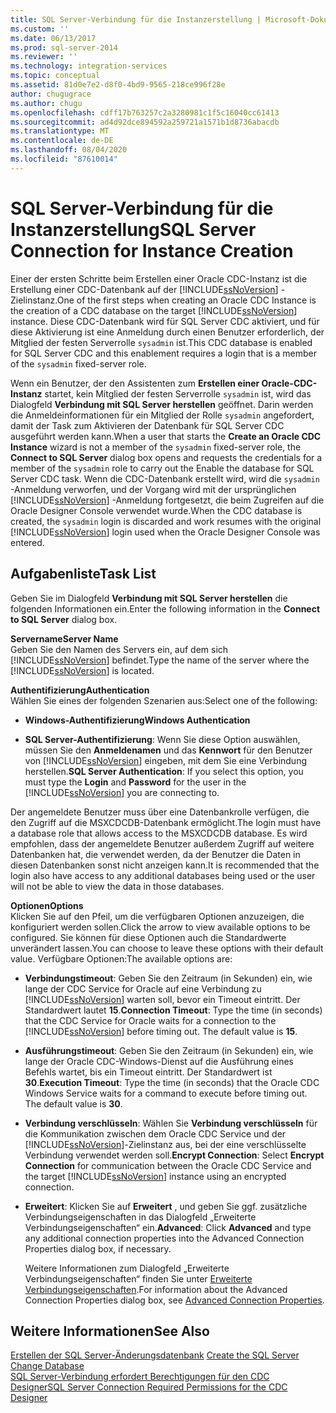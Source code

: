 ```yaml
---
title: SQL Server-Verbindung für die Instanzerstellung | Microsoft-Dokumentation
ms.custom: ''
ms.date: 06/13/2017
ms.prod: sql-server-2014
ms.reviewer: ''
ms.technology: integration-services
ms.topic: conceptual
ms.assetid: 81d0e7e2-d8f0-4bd9-9565-218ce996f28e
author: chugugrace
ms.author: chugu
ms.openlocfilehash: cdff17b763257c2a3280981c1f5c16040cc61413
ms.sourcegitcommit: ad4d92dce894592a259721a1571b1d8736abacdb
ms.translationtype: MT
ms.contentlocale: de-DE
ms.lasthandoff: 08/04/2020
ms.locfileid: "87610014"
---
```

# <a name="sql-server-connection-for-instance-creation"></a><span data-ttu-id="114d8-102">SQL Server-Verbindung für die Instanzerstellung</span><span class="sxs-lookup"><span data-stu-id="114d8-102">SQL Server Connection for Instance Creation</span></span>
  <span data-ttu-id="114d8-103">Einer der ersten Schritte beim Erstellen einer Oracle CDC-Instanz ist die Erstellung einer CDC-Datenbank auf der [!INCLUDE[ssNoVersion](../../includes/ssnoversion-md.md)] -Zielinstanz.</span><span class="sxs-lookup"><span data-stu-id="114d8-103">One of the first steps when creating an Oracle CDC Instance is the creation of a CDC database on the target [!INCLUDE[ssNoVersion](../../includes/ssnoversion-md.md)] instance.</span></span> <span data-ttu-id="114d8-104">Diese CDC-Datenbank wird für SQL Server CDC aktiviert, und für diese Aktivierung ist eine Anmeldung durch einen Benutzer erforderlich, der Mitglied der festen Serverrolle `sysadmin` ist.</span><span class="sxs-lookup"><span data-stu-id="114d8-104">This CDC database is enabled for SQL Server CDC and this enablement requires a login that is a member of the `sysadmin` fixed-server role.</span></span>  
  
 <span data-ttu-id="114d8-105">Wenn ein Benutzer, der den Assistenten zum **Erstellen einer Oracle-CDC-Instanz** startet, kein Mitglied der festen Serverrolle `sysadmin` ist, wird das Dialogfeld **Verbindung mit SQL Server herstellen** geöffnet. Darin werden die Anmeldeinformationen für ein Mitglied der Rolle `sysadmin` angefordert, damit der Task zum Aktivieren der Datenbank für SQL Server CDC ausgeführt werden kann.</span><span class="sxs-lookup"><span data-stu-id="114d8-105">When a user that starts the **Create an Oracle CDC Instance** wizard is not a member of the `sysadmin` fixed-server role, the **Connect to SQL Server** dialog box opens and requests the credentials for a member of the `sysadmin` role to carry out the Enable the database for SQL Server CDC task.</span></span> <span data-ttu-id="114d8-106">Wenn die CDC-Datenbank erstellt wird, wird die `sysadmin` -Anmeldung verworfen, und der Vorgang wird mit der ursprünglichen [!INCLUDE[ssNoVersion](../../includes/ssnoversion-md.md)] -Anmeldung fortgesetzt, die beim Zugreifen auf die Oracle Designer Console verwendet wurde.</span><span class="sxs-lookup"><span data-stu-id="114d8-106">When the CDC database is created, the `sysadmin` login is discarded and work resumes with the original [!INCLUDE[ssNoVersion](../../includes/ssnoversion-md.md)] login used when the Oracle Designer Console was entered.</span></span>  
  
## <a name="task-list"></a><span data-ttu-id="114d8-107">Aufgabenliste</span><span class="sxs-lookup"><span data-stu-id="114d8-107">Task List</span></span>  
 <span data-ttu-id="114d8-108">Geben Sie im Dialogfeld **Verbindung mit SQL Server herstellen** die folgenden Informationen ein.</span><span class="sxs-lookup"><span data-stu-id="114d8-108">Enter the following information in the **Connect to SQL Server** dialog box.</span></span>  
  
 <span data-ttu-id="114d8-109">**Servername**</span><span class="sxs-lookup"><span data-stu-id="114d8-109">**Server Name**</span></span>  
 <span data-ttu-id="114d8-110">Geben Sie den Namen des Servers ein, auf dem sich [!INCLUDE[ssNoVersion](../../includes/ssnoversion-md.md)] befindet.</span><span class="sxs-lookup"><span data-stu-id="114d8-110">Type the name of the server where the [!INCLUDE[ssNoVersion](../../includes/ssnoversion-md.md)] is located.</span></span>  
  
 <span data-ttu-id="114d8-111">**Authentifizierung**</span><span class="sxs-lookup"><span data-stu-id="114d8-111">**Authentication**</span></span>  
 <span data-ttu-id="114d8-112">Wählen Sie eines der folgenden Szenarien aus:</span><span class="sxs-lookup"><span data-stu-id="114d8-112">Select one of the following:</span></span>  
  
-   <span data-ttu-id="114d8-113">**Windows-Authentifizierung**</span><span class="sxs-lookup"><span data-stu-id="114d8-113">**Windows Authentication**</span></span>  
  
-   <span data-ttu-id="114d8-114">**SQL Server-Authentifizierung**: Wenn Sie diese Option auswählen, müssen Sie den **Anmeldenamen** und das **Kennwort** für den Benutzer von [!INCLUDE[ssNoVersion](../../includes/ssnoversion-md.md)] eingeben, mit dem Sie eine Verbindung herstellen.</span><span class="sxs-lookup"><span data-stu-id="114d8-114">**SQL Server Authentication**: If you select this option, you must type the **Login** and **Password** for the user in the [!INCLUDE[ssNoVersion](../../includes/ssnoversion-md.md)] you are connecting to.</span></span>  
  
 <span data-ttu-id="114d8-115">Der angemeldete Benutzer muss über eine Datenbankrolle verfügen, die den Zugriff auf die MSXCDCDB-Datenbank ermöglicht.</span><span class="sxs-lookup"><span data-stu-id="114d8-115">The login must have a database role that allows access to the MSXCDCDB database.</span></span> <span data-ttu-id="114d8-116">Es wird empfohlen, dass der angemeldete Benutzer außerdem Zugriff auf weitere Datenbanken hat, die verwendet werden, da der Benutzer die Daten in diesen Datenbanken sonst nicht anzeigen kann.</span><span class="sxs-lookup"><span data-stu-id="114d8-116">It is recommended that the login also have access to any additional databases being used or the user will not be able to view the data in those databases.</span></span>  
  
 <span data-ttu-id="114d8-117">**Optionen**</span><span class="sxs-lookup"><span data-stu-id="114d8-117">**Options**</span></span>  
 <span data-ttu-id="114d8-118">Klicken Sie auf den Pfeil, um die verfügbaren Optionen anzuzeigen, die konfiguriert werden sollen.</span><span class="sxs-lookup"><span data-stu-id="114d8-118">Click the arrow to view available options to be configured.</span></span> <span data-ttu-id="114d8-119">Sie können für diese Optionen auch die Standardwerte unverändert lassen.</span><span class="sxs-lookup"><span data-stu-id="114d8-119">You can choose to leave these options with their default value.</span></span> <span data-ttu-id="114d8-120">Verfügbare Optionen:</span><span class="sxs-lookup"><span data-stu-id="114d8-120">The available options are:</span></span>  
  
-   <span data-ttu-id="114d8-121">**Verbindungstimeout**: Geben Sie den Zeitraum (in Sekunden) ein, wie lange der CDC Service for Oracle auf eine Verbindung zu [!INCLUDE[ssNoVersion](../../includes/ssnoversion-md.md)] warten soll, bevor ein Timeout eintritt. Der Standardwert lautet **15**.</span><span class="sxs-lookup"><span data-stu-id="114d8-121">**Connection Timeout**: Type the time (in seconds) that the CDC Service for Oracle waits for a connection to the [!INCLUDE[ssNoVersion](../../includes/ssnoversion-md.md)] before timing out. The default value is **15**.</span></span>  
  
-   <span data-ttu-id="114d8-122">**Ausführungstimeout**: Geben Sie den Zeitraum (in Sekunden) ein, wie lange der Oracle CDC-Windows-Dienst auf die Ausführung eines Befehls wartet, bis ein Timeout eintritt. Der Standardwert ist **30**.</span><span class="sxs-lookup"><span data-stu-id="114d8-122">**Execution Timeout**: Type the time (in seconds) that the Oracle CDC Windows Service waits for a command to execute before timing out. The default value is **30**.</span></span>  
  
-   <span data-ttu-id="114d8-123">**Verbindung verschlüsseln**: Wählen Sie **Verbindung verschlüsseln** für die Kommunikation zwischen dem Oracle CDC Service und der [!INCLUDE[ssNoVersion](../../includes/ssnoversion-md.md)]-Zielinstanz aus, bei der eine verschlüsselte Verbindung verwendet werden soll.</span><span class="sxs-lookup"><span data-stu-id="114d8-123">**Encrypt Connection**: Select **Encrypt Connection** for communication between the Oracle CDC Service and the target [!INCLUDE[ssNoVersion](../../includes/ssnoversion-md.md)] instance using an encrypted connection.</span></span>  
  
-   <span data-ttu-id="114d8-124">**Erweitert**: Klicken Sie auf **Erweitert** , und geben Sie ggf. zusätzliche Verbindungseigenschaften in das Dialogfeld „Erweiterte Verbindungseigenschaften“ ein.</span><span class="sxs-lookup"><span data-stu-id="114d8-124">**Advanced**: Click **Advanced** and type any additional connection properties into the Advanced Connection Properties dialog box, if necessary.</span></span>  
  
     <span data-ttu-id="114d8-125">Weitere Informationen zum Dialogfeld „Erweiterte Verbindungseigenschaften“ finden Sie unter [Erweiterte Verbindungseigenschaften](advanced-connection-properties.md).</span><span class="sxs-lookup"><span data-stu-id="114d8-125">For information about the Advanced Connection Properties dialog box, see [Advanced Connection Properties](advanced-connection-properties.md).</span></span>  
  
## <a name="see-also"></a><span data-ttu-id="114d8-126">Weitere Informationen</span><span class="sxs-lookup"><span data-stu-id="114d8-126">See Also</span></span>  
 <span data-ttu-id="114d8-127">[Erstellen der SQL Server-Änderungsdatenbank](create-the-sql-server-change-database.md) </span><span class="sxs-lookup"><span data-stu-id="114d8-127">[Create the SQL Server Change Database](create-the-sql-server-change-database.md) </span></span>  
 [<span data-ttu-id="114d8-128">SQL Server-Verbindung erfordert Berechtigungen für den CDC Designer</span><span class="sxs-lookup"><span data-stu-id="114d8-128">SQL Server Connection Required Permissions for the CDC Designer</span></span>](sql-server-connection-required-permissions-for-the-cdc-designer.md)  
  
  
